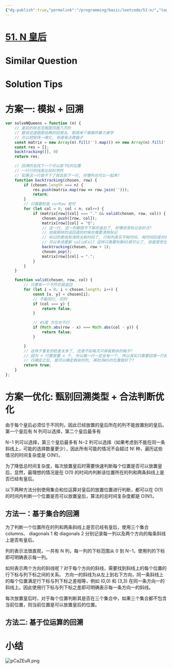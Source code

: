```yaml
---
{"dg-publish":true,"permalink":"/programming/basic/leetcode/51-n/","tags":["leetcode/backtracking/permuation/chessboard","leetcode/bit-manipulation","leetcode/unsolved","leetcode/matrix"]}
---
```



# [51. N 皇后](https://leetcode.cn/problems/n-queens/)

# Similar Question

# Solution Tips

# 方案一: 模拟 + 回溯

```js
var solveNQueens = function (n) {
    // 皇后的攻击范围是四面八方的
    // 据说这道题是经典的回溯法, 那就来个极致的暴力美学
    // 可以把矩阵一维化, 但是有点费脑子
    const matrix = new Array(n).fill('').map(() => new Array(n).fill('.'));
    const res = [];
    backtracking([], 0)
    return res;

    // 回溯的去找下一个可以放下Q的位置
    // 一行行的找是比较科学的
    // 如果这一行放不下了就去到下一行, 好像列也可以一起来?
    function backtracking(chosen, row) {
        if (chosen.length === n) {
            res.push(matrix.map(row => row.join('')));
            return;
        }
        // 只需要检查 curRow 即可
        for (let col = 0; col < n; col++) {
            if (matrix[row][col] === "." && valid(chosen, row, col)) {
                chosen.push([row, col]);
                matrix[row][col] = "Q";
                // 这一行, 这一列都放不下新的皇后了, 好像改变标记会好点?
                // 但是那样的话回退的时候也需要清除标记
                // 标记的更改和清除太耗时间了, 行和列其实不耗时间, 耗时间的是对角线的两个
                // 可以考虑更新 validCol? 这样只需要判断45就可以了, 但是感觉也节省不了多少
                backtracking(chosen, row + 1);
                chosen.pop();
                matrix[row][col] = ".";
            }
        }
    }

    function valid(chosen, row, col) {
        // 只要有一个不符合就返回
        for (let i = 0; i < chosen.length; i++) {
            const [x, y] = chosen[i];
            // 不能同行, 同列
            if (col === y) {
                return false;
            }

            // 45度 方位也不行
            if (Math.abs(row - x) === Math.abs(col - y)) {
                return false;
            }

        }
        // 这样子重复的检查太多了, 还是不如每次只保留剩余的格子?
        // 因为 n 行要放置 n 个, 所以每一行一定会有一个, 所以其实只需要回溯一行就可以了
        // 行确定之后, 就可以确定剩余的列, 再检测45的位置就好了?
        return true;
    }
};
```

# 方案一优化: 甄别回溯类型 + 合法判断优化

由于每个皇后必须位于不同列，因此已经放置的皇后所在的列不能放置别的皇后。第一个皇后有 N 列可以选择，第二个皇后最多有

N−1 列可以选择，第三个皇后最多有 N−2 列可以选择（如果考虑到不能在同一条斜线上，可能的选择数量更少），因此所有可能的情况不会超过 N! 种，遍历这些情况的时间复杂度是 O(N!)。

为了降低总时间复杂度，每次放置皇后时需要快速判断每个位置是否可以放置皇后，显然，最理想的情况是在 O(1) 的时间内判断该位置所在的列和两条斜线上是否已经有皇后。

以下两种方法分别使用集合和位运算对皇后的放置位置进行判断，都可以在 O(1) 的时间内判断一个位置是否可以放置皇后，算法的总时间复杂度都是 O(N!)。

## 方法一：基于集合的回溯

为了判断一个位置所在的列和两条斜线上是否已经有皇后，使用三个集合 columns、 diagonals 1 和 diagonals 2 ​ 分别记录每一列以及两个方向的每条斜线上是否有皇后。

列的表示法很直观，一共有 N 列，每一列的下标范围从 0 到 N−1，使用列的下标即可明确表示每一列。

如何表示两个方向的斜线呢？对于每个方向的斜线，需要找到斜线上的每个位置的行下标与列下标之间的关系。 方向一的斜线为从左上到右下方向，同一条斜线上的每个位置满足行下标与列下标之差相等，例如 (0,0) 和 (3,3) 在同一条方向一的斜线上。因此使用行下标与列下标之差即可明确表示每一条方向一的斜线。

每次放置皇后时，对于每个位置判断其是否在三个集合中，如果三个集合都不包含当前位置，则当前位置是可以放置皇后的位置。

## 方法二: 基于位运算的回溯

# 小结

![pCaZEuR.png](https://s1.ax1x.com/2023/06/27/pCaZEuR.png)
